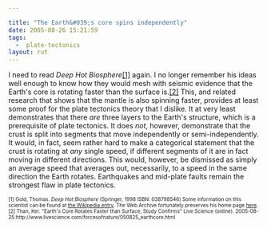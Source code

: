 ```yaml
---

title: "The Earth&#039;s core spins independently"
date: 2005-08-26 15:21:59
tags:
  -  plate-tectonics
layout: rut
---
```


<p>I need to read <i>Deep Hot Biosphere</i><a href="http://www.amazon.com/exec/obidos/tg/detail/-/0387985468/103-6989850-1954223?v=glance">[1]</a> again.  I no longer remember his ideas well enough to know how they would mesh with seismic evidence that the Earth's core is rotating faster than the surface is.<a href="http://www.livescience.com/forcesofnature/050825_earthcore.html">[2]</a> This, and related research that shows that the mantle is also spinning faster, provides at least some proof for the plate tectonics theory that I dislike.  It at very least demonstrates that there <em>are</em> three layers to the Earth's structure, which is a prerequisite of plate tectonics.  It does <em>not</em>, however, demonstrate that the crust is split into segments that move independently or semi-independently.  It would, in fact, seem rather hard to make a categorical statement that the crust is rotating at <em>any</em> single speed, if different segments of it are in fact moving in different directions.  This would, however, be dismissed as simply an average speed that averages out, necessarily, to a speed in the same direction the Earth rotates.  Earthquakes and mid-plate faults remain the strongest flaw in plate tectonics.</p>  <font size="-2"> [1] Gold, Thomas.  <i>Deep Hot Biosphere</i> (Springer, 1998 ISBN: 038798546) Some information on this scientist can be found at <a href="http://en.wikipedia.org/wiki/Thomas_Gold">the Wikipedia entry</a>. The Web Archive fortunately preserves his home page <a href="http://web.archive.org/web/20041124092432/http://people.cornell.edu/pages/tg21/">here</a>.<br  /> [2] Than, Ker.  "Earth's Core Rotates Faster than Surface, Study Confirms" Live Science (online).  2005-08-25 http://www.livescience.com/forcesofnature/050825_earthcore.html </font>

